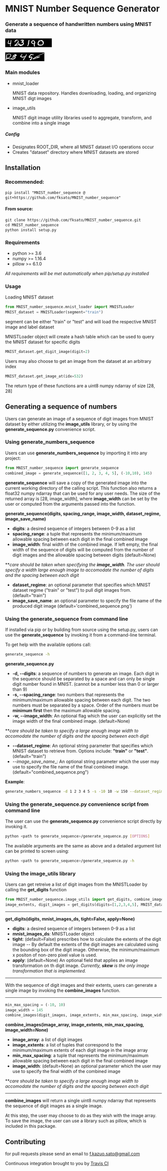 # MNIST Number Sequence Generator
### Generate a sequence of handwritten numbers using MNIST data

![image sequence 1](combined_sequence.png)

![image sequence 2](combined_skewed_sequence.png)

### Main modules
* mnist_loader
    
    MNIST data repository. Handles downloading, loading, and organizing MNIST digt images
    
* image_utils

    MNIST digit image utility libraries used to aggregate, transform, and combine into a 
    single image
 
##### Config
* Designates ROOT_DIR, where all MNIST dataset I/O operations occur
* Creates "dataset" directory where MNIST datasets are stored
 
## Installation

### Recommended:
```
pip install "MNIST_number_sequence @ git+https://github.com/fksato/MNIST_number_sequence"
```
#### From source:
```
git clone https://github.com/fksato/MNIST_number_sequence.git
cd MNIST_number_sequence
python install setup.py
```

### Requirements
* python >= 3.6
* numpy >= 1.16.4
* pillow >= 6.1.0

_All requirements will be met automatically when pip/setup.py installed_

### Usage
Loading MNIST dataset
```python
from MNIST_number_sequence.mnist_loader import MNISTLoader
MNIST_dataset = MNISTLoader(segment="train")
```
segment can be either "train" or "test" and will load the respective MNIST image and label 
dataset

MNISTLoader object will create a hash table which can be used to query the MNIST dataset
 for specific digits
```python
MNIST_dataset.get_digit_image(digit=2)
```
Users may also choose to get an image from the dataset at an arbitrary index
```python
MNIST_dataset.get_image_at(idx=532)
```
The return type of these functions are a uint8 numpy ndarray of size [28, 28]

## Generating a sequence of numbers
Users can generate an image of a sequence of digit images from MNIST dataset by either 
utilizing the __image_utils__ library, or by using the __generate_sequence.py__ convenience 
script.

### Using __generate_numbers_sequence__ 
Users can use __generate_numbers_sequence__ by importing it into any project:
```python
from MNIST_number_sequence import generate_sequence
combined_image = generate_sequence([1, 2, 3, 4, 5], (-10,10), 145)
```
__generate_sequence__ will save a copy of the generated image into the current working directory of the calling script. 
This function also returns a float32 numpy ndarray that can be used for any user needs. The size of the returned array 
is [28, image_width], where __image_width__ can be set by the user or computed from the arguments passed into the 
function.

__generate_sequence(digits, spacing_range, image_width, dataset_regime, image_save_name)__
* __digits__: a desired sequence of integers between 0-9 as a list
* __spacing_range__: a tuple that represents the minimum/maximum allowable spacing between 
each digit in the final combined image
* __image_width__: final width of the combined image. If left empty, the final width of the sequence
 of digits will be computed from the number of digit images and the allowable spacing between digits 
 (default=None)
 
**_care should be taken when specifying the __image_width__. The user should specify a width large 
enough image to accomodate the number of digits and the spacing between each digit_
* __dataset_regime__: an optional parameter that specifies which MNIST dataset regime ("train" or "test")
to pull digit images from. (default="train")
* __image_save_name__: an optional parameter to specify the file name of the produced digit image 
(default='combined_sequence.png')

### Using the __generate_sequence__ from command line
If installed via pip or by building from source using the setup.py, users can use the __generate_sequence__ by 
invoking it from a command-line terminal.

To get help with the available options call:
```bash
generate_sequence -h
```
__generate_sequence.py__ 
* __-d, --digits__: a sequence of numbers to generate an image. Each digit in the sequence 
should be separated by a space and can only be single digit number found in MNIST. 
(cannot be a number less than 0 or larger than 9)
* __-s, --spacing_range__: two numbers that represents the minimum/maximum allowable spacing 
between each digit. The two numbers must be separated by a space. Order of the numbers must 
be __minimum first__ then the maximum allowable spacing.
* __-w, --image_width__: An optional flag which the user can explicitly set the image width of 
the final combined image. (default=None)

**_care should be taken to specify a large enough image width to accomodate the number of 
digits and the spacing between each digit_
* __--dataset_regime__: An optional string parameter that specifies which MNIST 
dataset to retrieve from. Options include: __"train"__ or __"test"__. (default="train")
* _--image_save_name__: An optional string parameter which the user may use to specify the
 file name of the final combined image. (default="combined_sequence.png")
 
__Example__:
```bash
generate_numbers_sequence -d 1 2 3 4 5 -s -10 10 -w 150 --dataset_regime "testing" --image_save_name "combined_12345.png"
```

### Using the __generate_sequence.py__ convenience script from command line
The user can use the __generate_sequence.py__ convenience script directly by invoking it.
```bash
python <path to generate_sequence>/generate_sequence.py [OPTIONS]
```

The available arguments are the same as above and a detailed argument list can be printed to screen using:
```bash
python <path to generate_sequence>/generate_sequence.py -h
```

### Using the __image_utils__ library
Users can get retreive a list of digit images from the MNISTLoader by calling the 
__get_digits__ function
```python
from MNIST_number_sequence.image_utils import get_digits, combine_images
image_extents, digit_images = get_digits(digits=[1,2,3,4,5], MNIST_dataset)
```
___
__get_digits(digits, mnist_images_ds, tight=False, apply=None)__

* __digits__: a desired sequence of integers between 0-9 as a list
* __mnist_images_ds__: MNISTLoader object
* __tight__: (default=False) prescribes how to calculate the extents of the digit image
-- By default the extents of the digit images are calculated using the bounding box of the 
digit image. Otherwise, the minimum/maximum x positon of non-zero pixel value is used.
* __apply__: (default=None) An optional field that applies an image transformation on 
th digit image. _Currently, __skew__ is the only image transformation that is implemented._
___

With the sequence of digit images and their extents, users can generate a single image 
by invoking the __combine_images__ function.
___
```python
min_max_spacing = (-10, 10)
image_width = 145
combine_images(digit_images, image_extents, min_max_spacing, image_width)
```
__combine_images(image_array, image_extents, min_max_spacing, image_width=None)__

* __image_array__: a list of digit images
* __image_extents__: a list of tuples that correspond to the minimum/maximum extents of 
each digit image in the image array
* __min_max_spacing__: a tuple that represents the minimum/maximum allowable spacing between 
each digit in the final combined image
* __image_width__: (default=None) an optional parameter which the user may use to specify 
the final width of the combined image

**_care should be taken to specify a large enough image width to accomodate the number of 
digits and the spacing between each digit_
___
__combine_images__ will return a single uint8 numpy ndarray that represents the sequence 
of digit images as a single image.

At this step, the user may choose to do as they wish with the image array. To save the image,
 the user can use a library such as pillow, which is included in this package.
 
## Contributing
for pull requests please send an email to f.kazuo.sato@gmail.com

Continuous integration brought to you by [Travis CI](https://travis-ci.com/) 